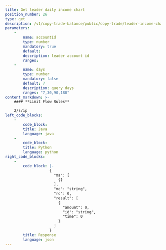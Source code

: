 ```yaml
---
title: Get leader daily income chart
position_number: 26
type: get
description: /v1/copy-trade-balance/public/copy-trade/leader-income-chart
parameters:
    -
        name: accountId
        type: number
        mandatory: true
        default:
        description: leader account id
        ranges:
    -
        name: days
        type: number
        mandatory: false
        default: 7
        description: query days
        ranges: "7,30,90,180"
content_markdown: >-
    #### **Limit Flow Rules**

    2/s/ip
left_code_blocks:
    -
        code_block:
        title: Java
        language: java
    -
        code_block:
        title: Python
        language: python
right_code_blocks:
    -
        code_block: |-
                    {
                      "ma": [
                        {}
                      ],
                      "mc": "string",
                      "rc": 0,
                      "result": [
                        {
                          "amount": 0,
                          "id": "string",
                          "time": 0
                        }
                      ]
                    }
        title: Response
        language: json
---
```

